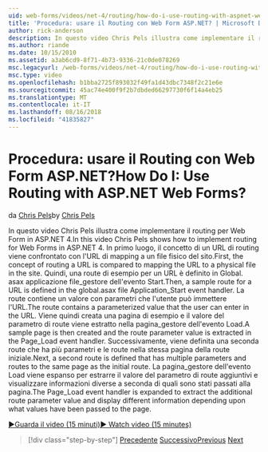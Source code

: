 ```yaml
---
uid: web-forms/videos/net-4/routing/how-do-i-use-routing-with-aspnet-web-forms
title: 'Procedura: usare il Routing con Web Form ASP.NET? | Microsoft Docs'
author: rick-anderson
description: In questo video Chris Pels illustra come implementare il routing per Web Form in ASP.NET 4. In primo luogo, il concetto di un URL di routing viene confrontato con il mapping di URL su una p...
ms.author: riande
ms.date: 10/15/2010
ms.assetid: a3ab6cd9-8f71-4b73-9336-21c0de078269
msc.legacyurl: /web-forms/videos/net-4/routing/how-do-i-use-routing-with-aspnet-web-forms
msc.type: video
ms.openlocfilehash: b1bba2725f893032f49fa1d43dbc7348f2c21e6e
ms.sourcegitcommit: 45ac74e400f9f2b7dbded66297730f6f14a4eb25
ms.translationtype: MT
ms.contentlocale: it-IT
ms.lasthandoff: 08/16/2018
ms.locfileid: "41835827"
---
```

<a name="how-do-i-use-routing-with-aspnet-web-forms"></a><span data-ttu-id="dde8d-105">Procedura: usare il Routing con Web Form ASP.NET?</span><span class="sxs-lookup"><span data-stu-id="dde8d-105">How Do I: Use Routing with ASP.NET Web Forms?</span></span>
====================
<span data-ttu-id="dde8d-106">da [Chris Pels](https://twitter.com/chrispels)</span><span class="sxs-lookup"><span data-stu-id="dde8d-106">by [Chris Pels](https://twitter.com/chrispels)</span></span>

<span data-ttu-id="dde8d-107">In questo video Chris Pels illustra come implementare il routing per Web Form in ASP.NET 4.</span><span class="sxs-lookup"><span data-stu-id="dde8d-107">In this video Chris Pels shows how to implement routing for Web Forms in ASP.NET 4.</span></span> <span data-ttu-id="dde8d-108">In primo luogo, il concetto di un URL di routing viene confrontato con l'URL di mapping a un file fisico del sito.</span><span class="sxs-lookup"><span data-stu-id="dde8d-108">First, the concept of routing a URL is compared to mapping the URL to a physical file in the site.</span></span> <span data-ttu-id="dde8d-109">Quindi, una route di esempio per un URL è definito in Global. asax applicazione file\_gestore dell'evento Start.</span><span class="sxs-lookup"><span data-stu-id="dde8d-109">Then, a sample route for a URL is defined in the global.asax file Application\_Start event handler.</span></span> <span data-ttu-id="dde8d-110">La route contiene un valore con parametri che l'utente può immettere l'URL.</span><span class="sxs-lookup"><span data-stu-id="dde8d-110">The route contains a parameterized value that the user can enter in the URL.</span></span> <span data-ttu-id="dde8d-111">Viene quindi creata una pagina di esempio e il valore del parametro di route viene estratto nella pagina\_gestore dell'evento Load.</span><span class="sxs-lookup"><span data-stu-id="dde8d-111">A sample page is then created and the route parameter value is extracted in the Page\_Load event handler.</span></span> <span data-ttu-id="dde8d-112">Successivamente, viene definita una seconda route che ha più parametri e le route nella stessa pagina della route iniziale.</span><span class="sxs-lookup"><span data-stu-id="dde8d-112">Next, a second route is defined that has multiple parameters and routes to the same page as the initial route.</span></span> <span data-ttu-id="dde8d-113">La pagina\_gestore dell'evento Load viene espanso per estrarre il valore del parametro di route aggiuntivi e visualizzare informazioni diverse a seconda di quali sono stati passati alla pagina.</span><span class="sxs-lookup"><span data-stu-id="dde8d-113">The Page\_Load event handler is expanded to extract the additional route parameter value and display different information depending upon what values have been passed to the page.</span></span>

[<span data-ttu-id="dde8d-114">&#9654;Guarda il video (15 minuti)</span><span class="sxs-lookup"><span data-stu-id="dde8d-114">&#9654; Watch video (15 minutes)</span></span>](https://channel9.msdn.com/Blogs/ASP-NET-Site-Videos/how-do-i-use-routing-with-aspnet-web-forms)

> [!div class="step-by-step"]
> <span data-ttu-id="dde8d-115">[Precedente](aspnet-4-quick-hit-outbound-webforms-routing.md)
> [Successivo](how-do-i-work-with-urls-in-aspnet-routing.md)</span><span class="sxs-lookup"><span data-stu-id="dde8d-115">[Previous](aspnet-4-quick-hit-outbound-webforms-routing.md)
[Next](how-do-i-work-with-urls-in-aspnet-routing.md)</span></span>
